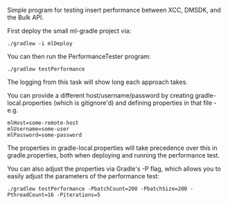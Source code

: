 Simple program for testing insert performance between XCC, DMSDK, and the Bulk API.

First deploy the small ml-gradle project via:

```
./gradlew -i mlDeploy
```

You can then run the PerformanceTester program:

```
./gradlew testPerformance
```

The logging from this task will show long each approach takes. 

You can provide a different host/username/password by creating gradle-local.properties (which is gitignore'd) and 
defining properties in that file - e.g.

```
mlHost=some-remote-host
mlUsername=some-user
mlPassword=some-password
```

The properties in gradle-local.properties will take precedence over this in gradle.properties, both when deploying and 
running the performance test. 

You can also adjust the properties via Gradle's -P flag, which allows you to easily adjust the parameters of the 
performance test:

```
./gradlew testPerformance -PbatchCount=200 -PbatchSize=200 -PthreadCount=16 -Piterations=5
```
